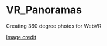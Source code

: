 # VR_Panoramas
Creating 360 degree photos for WebVR

[Image credit](https://www.flickr.com/photos/kaibabnationalforest/27728464032/in/photolist-JfgCj5-H8VLhL-HD9A9q-HL7K7E-HM1fPg-HmBxxm-GHp3PQ-GevH2Y-GAtHjL-Gwm8aM-GoVUoF-GtVEve-FuDtxW-Fm9HMU-Fgjrtm-FDB5F9-F71AZp-FUDZWp-ERb8na-FJ52Sm-EQVoxw-FkW7Th-EuUqnw-EpAZhG-Du9Fv6-H7k9AZ-HKH6JJ-GED8m4-HrTb5z-H1Ue2b-Ha3Ve4-GJR5F3-GzWCEN-GQgHHx-GMyNBW-FFiCzg-FuXn6b-Fv8WLr-GhDSGC-G9QvSn-Fgjryw-FUvg7x-Em6yoX-F7M5aC-Em6xZF-Fitbze-FgauhN-F7M4th-E11rNH-DUtZC7)
